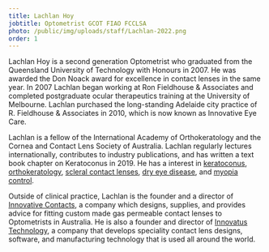 ```yaml
---
title: Lachlan Hoy
jobtitle: Optometrist GCOT FIAO FCCLSA
photo: /public/img/uploads/staff/Lachlan-2022.png
order: 1
---
```

Lachlan Hoy is a second generation Optometrist who graduated from the Queensland University of Technology with Honours in 2007. He was awarded the Don Noack award for excellence in contact lenses in the same year. In 2007 Lachlan began working at Ron Fieldhouse & Associates and completed postgraduate ocular therapeutics training at the University of Melbourne. Lachlan purchased the long-standing Adelaide city practice of R. Fieldhouse & Associates in 2010, which is now known as Innovative Eye Care.

Lachlan is a fellow of the International Academy of Orthokeratology and the Cornea and Contact Lens Society of Australia. Lachlan regularly lectures internationally, contributes to industry publications, and has written a text book chapter on Keratoconus in 2019. He has a interest in [keratoconus](/what-we-do/keratoconus), [orthokeratology](/what-we-do/orthokeratology), [scleral contact lenses](/what-we-do/scleral-contact-lenses), [dry eye disease](/what-we-do/dry-eye-disease), and [myopia control](/what-we-do/myopia-control).

Outside of clinical practice, Lachlan is the founder and a director of [Innovative Contacts](http://innovativecontacts.com.au/), a company which designs, supplies, and provides advice for fitting custom made gas permeable contact lenses to Optometrists in Australia. He is also a founder and director of [Innovatus Technology](http://eyespacelenses.com/), a company that develops speciality contact lens designs, software, and manufacturing technology that is used all around the world.
